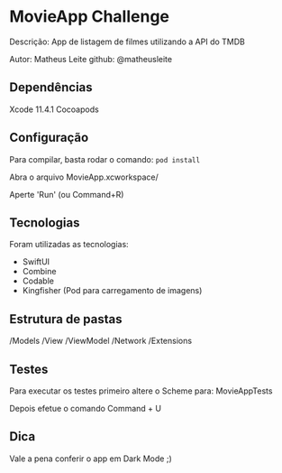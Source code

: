 # MovieApp Challenge
Descrição: App de listagem de filmes utilizando a API do TMDB

Autor: Matheus Leite
github: @matheusleite

## Dependências

Xcode 11.4.1
Cocoapods

## Configuração

Para compilar, basta rodar o comando:
`pod install`

Abra o arquivo MovieApp.xcworkspace/

Aperte 'Run' (ou Command+R)

## Tecnologias

Foram utilizadas as tecnologias:
- SwiftUI
- Combine
- Codable
- Kingfisher (Pod para carregamento de imagens)

## Estrutura de pastas

/Models
/View
/ViewModel
/Network
/Extensions

## Testes

Para executar os testes primeiro altere o Scheme para: MovieAppTests 

Depois efetue o comando Command + U

## Dica

Vale a pena conferir o app em Dark Mode ;)